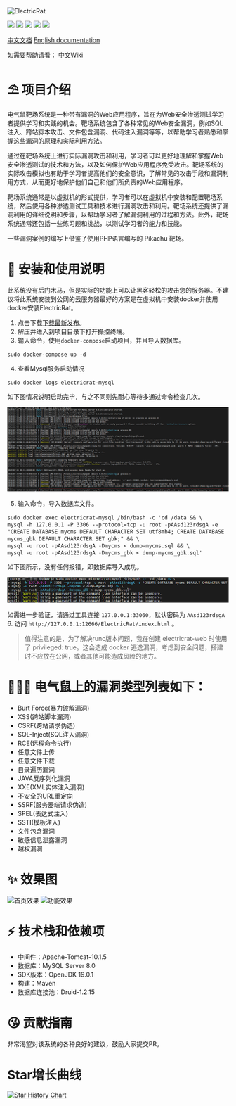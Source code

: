 <img src="https://socialify.git.ci/en0th/ElectricRat/image?description=1&font=Bitter&name=1&pattern=Floating%20Cogs&theme=Light" alt="ElectricRat" width="640" height="320" />

![](https://img.shields.io/badge/web安全-靶场-PTEST)
![](https://img.shields.io/badge/version-1.3-success)
![](https://img.shields.io/github/stars/en0th/ElectricRat.svg)
![](https://img.shields.io/github/forks/en0th/ElectricRat.svg)
![](https://img.shields.io/github/license/en0th/ElectricRat.svg)

[中文文档](https://github.com/en0th/ElectricRat)
[English documentation](https://github.com/en0th/ElectricRat/blob/master/EN_README.md)

如需要帮助请看：
[中文Wiki](https://github.com/en0th/ElectricRat/wiki)

# ⛱ 项目介绍
电气鼠靶场系统是一种带有漏洞的Web应用程序，旨在为Web安全渗透测试学习者提供学习和实践的机会。靶场系统包含了各种常见的Web安全漏洞，例如SQL注入、跨站脚本攻击、文件包含漏洞、代码注入漏洞等等，以帮助学习者熟悉和掌握这些漏洞的原理和实际利用方法。

通过在靶场系统上进行实际漏洞攻击和利用，学习者可以更好地理解和掌握Web安全渗透测试的技术和方法，以及如何保护Web应用程序免受攻击。靶场系统的实际攻击模拟也有助于学习者提高他们的安全意识，了解常见的攻击手段和漏洞利用方式，从而更好地保护他们自己和他们所负责的Web应用程序。

靶场系统通常是以虚拟机的形式提供，学习者可以在虚拟机中安装和配置靶场系统，然后使用各种渗透测试工具和技术进行漏洞攻击和利用。靶场系统还提供了漏洞利用的详细说明和步骤，以帮助学习者了解漏洞利用的过程和方法。此外，靶场系统通常还包括一些练习题和挑战，以测试学习者的能力和技能。

一些漏洞案例的编写上借鉴了使用PHP语言编写的 Pikachu 靶场。

# 🚀 安装和使用说明
此系统没有后门木马，但是实际的功能上可以让黑客轻松的攻击您的服务器。不建议将此系统安装到公网的云服务器最好的方案是在虚拟机中安装docker并使用docker安装ElectricRat。
1. 点击下载[下载最新发布](https://github.com/en0th/ElectricRat/releases)。
2. 解压并进入到项目目录下打开操控终端。
3. 输入命令，使用`docker-compose`启动项目，并且导入数据库。
```shell
sudo docker-compose up -d
```
4. 查看Mysql服务启动情况
```shell
sudo docker logs electricrat-mysql
```
如下图情况说明启动完毕，与之不同则先耐心等待多通过命令检查几次。

![img.png](https://github.com/en0th/ElectricRat/blob/master/pic/img.png)

5. 输入命令，导入数据库文件。
```shell
sudo docker exec electricrat-mysql /bin/bash -c 'cd /data && \
mysql -h 127.0.0.1 -P 3306 --protocol=tcp -u root -pAAsd123rdsgA -e "CREATE DATABASE mycms DEFAULT CHARACTER SET utf8mb4; CREATE DATABASE mycms_gbk DEFAULT CHARACTER SET gbk;" && \
mysql -u root -pAAsd123rdsgA -Dmycms < dump-mycms.sql && \
mysql -u root -pAAsd123rdsgA -Dmycms_gbk < dump-mycms_gbk.sql'
```
如下图所示，没有任何报错，即数据库导入成功。

![img2.png](https://github.com/en0th/ElectricRat/blob/master/pic/img2.png)

如需进一步验证，请通过工具连接 `127.0.0.1:33060`，默认密码为 `AAsd123rdsgA`
6. 访问 `http://127.0.0.1:12666/ElectricRat/index.html` 。
> 值得注意的是，为了解决runc版本问题，我在创建 electricrat-web 时使用了 privileged: true。这会造成 docker 逃逸漏洞，考虑到安全问题，搭建时不应放在公网，或者其他可能造成风险的地方。

# 👩🏼‍💻 电气鼠上的漏洞类型列表如下：
- Burt Force(暴力破解漏洞)
- XSS(跨站脚本漏洞)
- CSRF(跨站请求伪造)
- SQL-Inject(SQL注入漏洞)
- RCE(远程命令执行)
- 任意文件上传
- 任意文件下载
- 目录遍历漏洞
- JAVA反序列化漏洞
- XXE(XML实体注入漏洞)
- 不安全的URL重定向
- SSRF(服务器端请求伪造)
- SPEL(表达式注入)
- SSTI(模板注入)
- 文件包含漏洞
- 敏感信息泄露漏洞
- 越权漏洞

# ✨ 效果图
![首页效果](https://user-images.githubusercontent.com/67619247/220506698-444237fb-0a1b-4b33-884b-5ed7c19754e1.png)
![功能效果](https://user-images.githubusercontent.com/67619247/220506750-e377a7b4-a45b-4bc2-884e-91415d703310.png)

# ⚡️ 技术栈和依赖项
- 中间件：Apache-Tomcat-10.1.5
- 数据库：MySQL Server 8.0
- SDK版本：OpenJDK 19.0.1
- 构建：Maven
- 数据库连接池：Druid-1.2.15

# 😘 贡献指南
非常渴望对该系统的各种良好的建议，鼓励大家提交PR。

# Star增长曲线
[![Star History Chart](https://api.star-history.com/svg?repos=en0th/ElectricRat&type=Date)](https://star-history.com/#en0th/ElectricRat&Date)